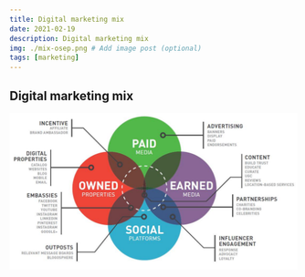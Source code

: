 ```yaml
---
title: Digital marketing mix
date: 2021-02-19
description: Digital marketing mix
img: ./mix-osep.png # Add image post (optional)
tags: [marketing]
---
```


## Digital marketing mix

![](mix.jpg)
